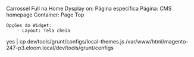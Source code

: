 Carrossel Full na Home
    Dysplay on: Página específica
    Página: CMS homepage
    Container: Page Top

    Opções do Widget:
        - Layout: Tela cheia

yes | cp dev/tools/grunt/configs/local-themes.js /var/www/html/magento-247-p3.eloom.local/dev/tools/grunt/configs